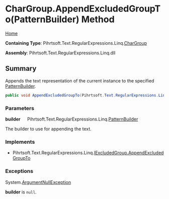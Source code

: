 # CharGroup\.AppendExcludedGroupTo\(PatternBuilder\) Method

[Home](../../../../../../README.md)

**Containing Type**: Pihrtsoft\.Text\.RegularExpressions\.Linq\.[CharGroup](../README.md)

**Assembly**: Pihrtsoft\.Text\.RegularExpressions\.Linq\.dll

## Summary

Appends the text representation of the current instance to the specified [PatternBuilder](../../PatternBuilder/README.md)\.

```csharp
public void AppendExcludedGroupTo(Pihrtsoft.Text.RegularExpressions.Linq.PatternBuilder builder)
```

### Parameters

**builder** &emsp; Pihrtsoft\.Text\.RegularExpressions\.Linq\.[PatternBuilder](../../PatternBuilder/README.md)

The builder to use for appending the text\.

### Implements

* Pihrtsoft\.Text\.RegularExpressions\.Linq\.[IExcludedGroup.AppendExcludedGroupTo](../../IExcludedGroup/AppendExcludedGroupTo/README.md)

### Exceptions

System\.[ArgumentNullException](https://docs.microsoft.com/en-us/dotnet/api/system.argumentnullexception)

**builder** is `null`\.

